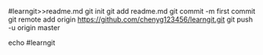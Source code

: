 #learngit>>readme.md
git init
git add readme.md
git commit -m first commit
git remote add origin https://github.com/chenyg123456/learngit.git
git push -u origin master





echo #learngit
